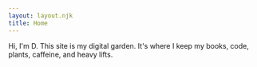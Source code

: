 ```yaml
---
layout: layout.njk
title: Home
---
```


<div class="animate">
<div class="center">

Hi, I'm <span class="accent-word">D</span>. This site is my digital garden.
It's where I keep my books, code, plants, caffeine, and heavy lifts.

</div>
</div>